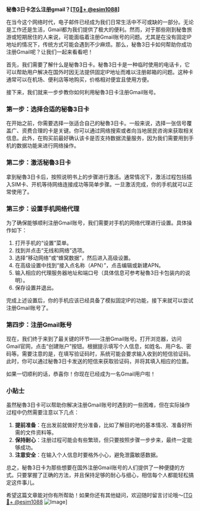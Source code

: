 **秘魯3日卡怎么注册gmail？[[TG💪+ @esim1088](https://t.me/s/esim1088)]**

在当今这个网络时代，电子邮件已经成为我们日常生活中不可或缺的一部分。无论是工作还是生活，Gmail都为我们提供了极大的便利。然而，对于那些刚到秘鲁旅游或短期居住的人来说，可能面临着注册Gmail账号的问题。尤其是在没有固定IP地址的情况下，传统方式可能会遇到不少麻烦。那么，秘魯3日卡如何帮助你成功注册Gmail呢？让我们一起来看看吧！

首先，我们需要了解什么是秘魯3日卡。秘魯3日卡是一种临时使用的电话卡，它可以帮助用户解决在国外时因无法提供固定IP地址而难以注册邮箱的问题。这种卡通常可以在机场、便利店等地购买，价格相对便宜且使用方便。

接下来，我们就来一步步教你如何利用秘魯3日卡注册Gmail账号。

### 第一步：选择合适的秘魯3日卡

在开始之前，你需要选择一张适合自己的秘魯3日卡。一般来说，选择一张信号覆盖广、资费合理的卡是关键。你可以通过网络搜索或者向当地居民咨询来获取相关信息。此外，在购买前最好确认该卡是否支持数据流量服务，因为我们需要用到手机的数据功能来进行网络操作。

### 第二步：激活秘魯3日卡

拿到秘魯3日卡后，按照说明书上的步骤进行激活。通常情况下，激活过程包括插入SIM卡、开机等待网络连接成功等简单步骤。一旦激活完成，你的手机就可以正常使用了。

### 第三步：设置手机网络代理

为了确保能够顺利注册Gmail账号，我们需要对手机的网络代理进行设置。具体操作如下：

1. 打开手机的“设置”菜单。
2. 找到并点击“无线和网络”选项。
3. 选择“移动网络”或“蜂窝数据”，然后进入高级设置。
4. 在高级设置中找到“接入点名称（APN）”，点击编辑或新建APN。
5. 输入相应的代理服务器地址和端口号（具体信息可参考秘魯3日卡包装内的说明）。
6. 保存设置并退出。

完成上述设置后，你的手机应该已经具备了模拟固定IP的功能，接下来就可以尝试注册Gmail账号了。

### 第四步：注册Gmail账号

现在，我们终于来到了最关键的环节——注册Gmail账号。打开浏览器，访问Gmail官网，点击“创建账户”按钮。根据提示填写个人信息，如姓名、用户名、密码等。需要注意的是，在填写验证码时，系统可能会要求输入收到的短信验证码。此时，你可以通过秘魯3日卡发送的短信来获取验证码，并将其填入相应的位置。

如果一切顺利的话，恭喜你！你现在已经成为一名Gmail用户啦！

### 小贴士

虽然秘魯3日卡可以帮助你解决注册Gmail账号时遇到的一些困难，但在实际操作过程中仍然需要注意以下几点：

1. **提前准备**：在出发前就做好充分准备，比如了解目的地的基本情况、准备好所需的文件资料等。
2. **保持耐心**：注册过程可能会有些繁琐，但只要按照步骤一步步来，最终一定能够成功。
3. **注意安全**：在输入个人信息时要格外小心，避免泄露敏感数据。

总之，秘魯3日卡为那些想要在国外注册Gmail账号的人们提供了一种便捷的方式。只要掌握了正确的方法，并且保持足够的耐心与细心，相信每个人都能轻松搞定这件事儿。

希望这篇文章能对你有所帮助！如果你还有其他疑问，欢迎随时留言讨论哦～[[TG💪+ @esim1088](https://t.me/s/esim1088) ![Image](https://i.postimg.cc/4NQfJmqS/Snipaste-2025-05-13-00-14-12.png)]
